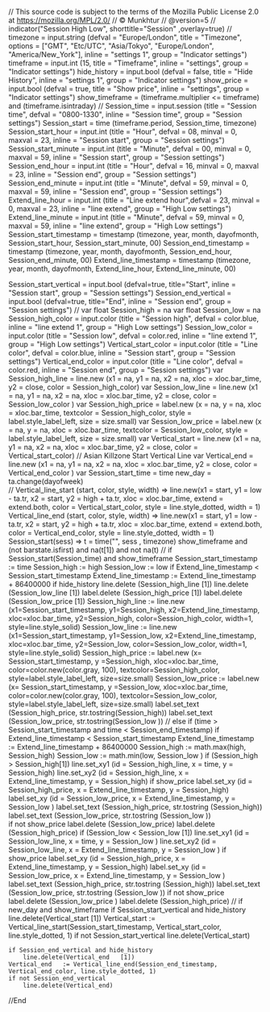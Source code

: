 // This source code is subject to the terms of the Mozilla Public License 2.0 at https://mozilla.org/MPL/2.0/
// © Munkhtur
// @version=5
//
indicator("Session High Low", shorttitle="Session" ,overlay=true)
//
timezone                 = input.string  (defval = "Europe/London", title = "Timezone", options = ["GMT", "Etc/UTC", "Asia/Tokyo", "Europe/London", "America/New_York"], inline = "settings 1", group = "Indicator settings")
timeframe                = input.int     (15,    title = "Timeframe",  inline = "settings", group = "Indicator settings")
hide_history             = input.bool    (defval = false, title = "Hide History", inline = "settings 1", group = "Indicator settings")
show_price               = input.bool    (defval = true,  title = "Show price",   inline = "settings", group = "Indicator settings")
show_timeframe           =               (timeframe.multiplier <= timeframe) and  (timeframe.isintraday)
//
Session_time             = input.session (title = "Session time", defval = "0800-1330", inline = "Session time", group = "Session settings")
Session_start            = time          (timeframe.period, Session_time, timezone)
Session_start_hour       = input.int     (title = "Hour",          defval = 08, minval = 0, maxval = 23, inline = "Session start", group = "Session settings")
Session_start_minute     = input.int     (title = "Minute",        defval = 00, minval = 0, maxval = 59, inline = "Session start", group = "Session settings")
Session_end_hour         = input.int     (title = "Hour",          defval = 16, minval = 0, maxval = 23, inline = "Session end",   group = "Session settings")
Session_end_minute       = input.int     (title = "Minute",        defval = 59, minval = 0, maxval = 59, inline = "Session end",   group = "Session settings")
Extend_line_hour         = input.int     (title = "Line extend hour",defval = 23, minval = 0, maxval = 23, inline = "line extend",  group = "High Low settings")
Extend_line_minute       = input.int     (title = "Minute",          defval = 59, minval = 0, maxval = 59, inline = "line extend",  group = "High Low settings")
Session_start_timestamp  = timestamp     (timezone, year, month, dayofmonth, Session_start_hour, Session_start_minute, 00)
Session_end_timestamp    = timestamp     (timezone, year, month, dayofmonth, Session_end_hour,   Session_end_minute,   00)
Extend_line_timestamp    = timestamp     (timezone, year, month, dayofmonth, Extend_line_hour,   Extend_line_minute,   00)

Session_start_vertical   = input.bool    (defval=true, title="Start", inline = "Session start",    group = "Session settings")
Session_end_vertical     = input.bool    (defval=true, title="End",   inline = "Session end",      group = "Session settings")
//
var float Session_high   = na
var float Session_low    = na
Session_high_color       = input.color   (title = "Session high",      defval = color.blue, inline = "line extend 1",   group = "High Low settings")
Session_low_color        = input.color   (title = "Session low",       defval = color.red,  inline = "line extend 1",   group = "High Low settings")
Vertical_start_color     = input.color   (title = "Line color",      defval = color.blue,   inline = "Session start",   group = "Session settings")
Vertical_end_color       = input.color   (title = "Line color",      defval = color.red,    inline = "Session end",     group = "Session settings")
var Session_high_line    = line.new      (x1 = na, y1 = na, x2 = na, xloc = xloc.bar_time, y2 = close, color = Session_high_color)
var Session_low_line     = line.new      (x1 = na, y1 = na, x2 = na, xloc = xloc.bar_time, y2 = close, color = Session_low_color )
var Session_high_price   = label.new     (x  = na, y  = na,          xloc = xloc.bar_time, textcolor = Session_high_color, style = label.style_label_left, size = size.small)
var Session_low_price    = label.new     (x  = na, y  = na,          xloc = xloc.bar_time, textcolor = Session_low_color,  style = label.style_label_left, size = size.small)
var Vertical_start       = line.new      (x1 = na, y1 = na, x2 = na, xloc = xloc.bar_time, y2 = close, color = Vertical_start_color)                                                        // Asian Killzone Start Vertical Line
var Vertical_end         = line.new      (x1 = na, y1 = na, x2 = na, xloc = xloc.bar_time, y2 = close, color = Vertical_end_color  )
var Session_start_time   = time
new_day                  = ta.change(dayofweek)       
//
Vertical_line_start (start, color, style, width) =>
    line.new(x1 = start, y1 = low - ta.tr, x2 = start, y2 = high + ta.tr, xloc = xloc.bar_time, extend = extend.both, color = Vertical_start_color, style = line.style_dotted, width = 1)
Vertical_line_end   (start, color, style, width) =>
    line.new(x1 = start, y1 = low - ta.tr, x2 = start, y2 = high + ta.tr, xloc = xloc.bar_time, extend = extend.both, color = Vertical_end_color, style = line.style_dotted, width = 1)
Session_start(sess) =>
    t = time("", sess , timezone)
    show_timeframe and (not barstate.isfirst) and na(t[1]) and not na(t)
//
if Session_start(Session_time) and show_timeframe
    Session_start_timestamp := time
    Session_high            := high
    Session_low             := low
    if Extend_line_timestamp < Session_start_timestamp
        Extend_line_timestamp := Extend_line_timestamp + 86400000
	if hide_history
		line.delete   (Session_high_line   [1])
		line.delete   (Session_low_line    [1])
		label.delete  (Session_high_price  [1])
		label.delete  (Session_low_price   [1])
	Session_high_line  := line.new  (x1=Session_start_timestamp, y1=Session_high, x2=Extend_line_timestamp, xloc=xloc.bar_time, y2=Session_high, color=Session_high_color, width=1, style=line.style_solid)
	Session_low_line   := line.new  (x1=Session_start_timestamp, y1=Session_low,  x2=Extend_line_timestamp, xloc=xloc.bar_time, y2=Session_low,  color=Session_low_color,  width=1, style=line.style_solid)
	Session_high_price := label.new (x= Session_start_timestamp, y =Session_high, xloc=xloc.bar_time, color=color.new(color.gray, 100), textcolor=Session_high_color, style=label.style_label_left, size=size.small)
	Session_low_price  := label.new (x= Session_start_timestamp, y =Session_low,  xloc=xloc.bar_time, color=color.new(color.gray, 100), textcolor=Session_low_color,  style=label.style_label_left, size=size.small)
	label.set_text     (Session_high_price, str.tostring(Session_high))
	label.set_text     (Session_low_price,  str.tostring(Session_low ))
//
else if (time > Session_start_timestamp and time < Session_end_timestamp)
    if Extend_line_timestamp < Session_start_timestamp
        Extend_line_timestamp := Extend_line_timestamp + 86400000
    Session_high := math.max(high, Session_high)
    Session_low  := math.min(low,  Session_low )
    if (Session_high > Session_high[1])
        line.set_xy1          (id = Session_high_line,  x = time,                  y = Session_high)
        line.set_xy2          (id = Session_high_line,  x = Extend_line_timestamp, y = Session_high)
        if show_price
            label.set_xy      (id = Session_high_price, x = Extend_line_timestamp, y = Session_high)
            label.set_xy      (id = Session_low_price,   x = Extend_line_timestamp, y = Session_low )
            label.set_text    (Session_high_price, str.tostring (Session_high))
            label.set_text    (Session_low_price,  str.tostring (Session_low ))    
        if not show_price
            label.delete  (Session_low_price)
            label.delete  (Session_high_price)
    if (Session_low  < Session_low [1])
        line.set_xy1          (id = Session_low_line,    x = time,                  y = Session_low )
        line.set_xy2          (id = Session_low_line,    x = Extend_line_timestamp, y = Session_low )
        if show_price
            label.set_xy      (id = Session_high_price,   x = Extend_line_timestamp, y = Session_high)
            label.set_xy      (id = Session_low_price,   x = Extend_line_timestamp, y = Session_low )
            label.set_text    (Session_high_price, str.tostring (Session_high))
            label.set_text    (Session_low_price,  str.tostring (Session_low ))
        if not show_price
            label.delete  (Session_low_price )
            label.delete  (Session_high_price)
//
if new_day and show_timeframe
    if Session_start_vertical and hide_history
        line.delete(Vertical_start [1])
    Vertical_start := Vertical_line_start(Session_start_timestamp, Vertical_start_color, line.style_dotted, 1)
    if not Session_start_vertical
        line.delete(Vertical_start)
        
    if Session_end_vertical and hide_history
        line.delete(Vertical_end   [1])
    Vertical_end   := Vertical_line_end(Session_end_timestamp, Vertical_end_color, line.style_dotted, 1) 
    if not Session_end_vertical
        line.delete(Vertical_end)
//End
